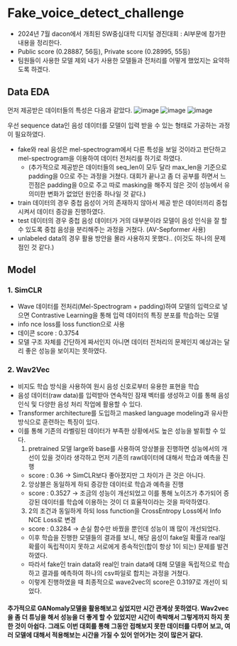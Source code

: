 # Fake_voice_detect_challenge
 - 2024년 7월 dacon에서 개최된 SW중심대학 디지털 경진대회 : AI부문에 참가한 내용을 정리한다.
 - Public score (0.28887, 56등), Private score (0.28995, 55등)
 - 팀원들이 사용한 모델 제외 내가 사용한 모델들과 전처리를 어떻게 했었지는 요약하도록 하겠다.

## Data EDA

먼저 제공받은 데이터들의 특성은 다음과 같았다.
![image](https://github.com/user-attachments/assets/eff8bc91-c836-4a84-af71-6244b974debf)
![image](https://github.com/user-attachments/assets/6ab722dc-ff2f-4ab0-9753-0163d729298a)
![image](https://github.com/user-attachments/assets/23715486-ac7c-4032-92ae-6b6d4e84c97f)

우선 sequence data인 음성 데이터를 모델이 입력 받을 수 있는 형태로 가공하는 과정이 필요하였다.
- fake와 real 음성은 mel-spectrogram에서 다른 특성을 보일 것이라고 판단하고 mel-spectrogram을 이용하여 데이터 전처리를 하기로 하였다. 
  - (추가적으로 제공받은 데이터들의 seq_len이 모두 달라 max_len을 기준으로 padding을 0으로 주는 과정을 거쳤다. 대회가 끝나고 좀 더 공부를 하면서 느낀점은 padding을 0으로 주고
    따로 masking을 해주지 않은 것이 성능에서 유의미한 변화가 없었던 원인중 하나일 것 같다.)
- train 데이터의 경우 중첩 음성이 거의 존재하지 않아서 제공 받은 데이터끼리 중첩시켜서 데이터 증강을 진행하였다.
- test 데이터의 경우 중첩 음성 데이터가 거의 대부분이라 모델이 음성 인식을 잘 할 수 있도록 중첩 음성을 분리해주는 과정을 거쳤다. (AV-Sepformer 사용)
- unlabeled data의 경우 활용 방안을 몰라 사용하지 못했다.. (이것도 하나의 문제점인 것 같다.)


## Model
### 1. SimCLR
- Wave 데이터를 전처리(Mel-Spectrogram + padding)하여 모델의 입력으로 넣으면 Contrastive Learning을 통해 입력 데이터의 특징 분포를 학습하는 모델
- info nce loss를 loss function으로 사용
- 데이콘 score : 0.3754
- 모델 구조 자체를 간단하게 짜서인지 아니면 데이터 전처리의 문제인지 예상과는 달리 좋은 성능을 보이지는 못하였다.
### 2. Wav2Vec 
- 비지도 학습 방식을 사용하여 원시 음성 신호로부터 유용한 표현을 학습
- 음성 데이터(raw data)를 입력받아 연속적인 잠재 벡터를 생성하고 이를 통해 음성 인식 및 다양한 음성 처리 작업에 활용할 수 있다.
- Transformer architecture를 도입하고 masked language modeling과 유사한 방식으로 훈련하는 특징이 있다.
- 이를 통해 기존의 라벨링된 데이터가 부족한 상황에서도 높은 성능을 발휘할 수 있다.
   1. pretrained 모델 large와 base를 사용하여 앙상블을 진행하면 성능에서의 개선이 있을 것이라 생각하고 먼저 기존의 raw데이터에 대해서 학습과 예측을 진행
     - score : 0.36 -> SimCLR보다 좋아졌지만 그 차이가 큰 것은 아니다.
   2. 앙상블은 동일하게 하되 증강한 데이터로 학습과 예측을 진행
     - score : 0.3527 -> 조금의 성능이 개선되었고 이를 통해 노이즈가 추가되어 증강된 데이터를 학습에 이용하는 것이 더 효율적이라는 것을 파악하였다. 
   3. 2의 조건과 동일하게 하되 loss function을 CrossEntropy Loss에서 Info NCE Loss로 변경
     - score : 0.3284 -> 손실 함수만 바꿨을 뿐인데 성능이 꽤 많이 개선되었다.
  - 이후 학습을 진행한 모델들의 결과를 보니, 해당 음성이 fake일 확률과 real일 확률이 독립적이지 못하고 서로에게 종속적인(합이 항상 1이 되는) 문제를 발견하였다.
  - 따라서 fake인 train data와 real인 train data에 대해 모델을 독립적으로 학습하고 결과를 예측하여 하나의 csv파일로 합치는 과정을 거쳤다.
  - 이렇게 진행하였을 때 최종적으로 wave2vec의 score은 0.3197로 개선이 되었다.
  
#### 추가적으로 GANomaly모델을 활용해보고 싶었지만 시간 관계상 못하였다. Wav2vec을 좀 더 튜닝을 해서 성능을 더 좋게 할 수 있었지만 시간이 촉박해서 그렇게까지 하지 못한 것이 아쉽다. 그래도 이번 대회를 통해 그동안 접해보지 못한 데이터를 다루어 보고, 여러 모델에 대해서 적용해보는 시간을 가질 수 있어 얻어가는 것이 많은거 같다. 
